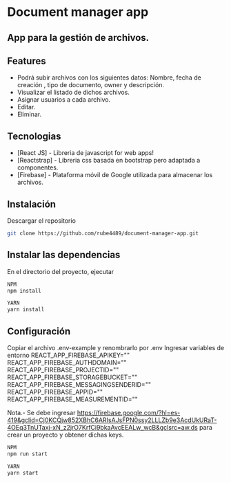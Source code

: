 # Document manager app
## App para la gestión de archivos.


## Features

- Podrá subir archivos con los siguientes datos: Nombre, fecha de creación , tipo de documento, owner y descripción.
- Visualizar el listado de dichos archivos.
- Asignar usuarios a cada archivo.
- Editar.
- Eliminar.

## Tecnologias

- [React JS] - Libreria de javascript for web apps!
- [Reactstrap] - Libreria css basada en bootstrap pero adaptada a componentes.
- [Firebase] - Plataforma móvil de Google utilizada para almacenar los archivos.


## Instalación
Descargar el repositorio
```sh
git clone https://github.com/rube4489/document-manager-app.git

```

## Instalar las dependencias
En el directorio del proyecto, ejecutar
```sh
NPM
npm install

YARN
yarn install

```
## Configuración
Copiar el archivo .env-example y renombrarlo por .env
Ingresar variables de entorno
 REACT_APP_FIREBASE_APIKEY=""
 REACT_APP_FIREBASE_AUTHDOMAIN=""
 REACT_APP_FIREBASE_PROJECTID=""
 REACT_APP_FIREBASE_STORAGEBUCKET=""
 REACT_APP_FIREBASE_MESSAGINGSENDERID=""
 REACT_APP_FIREBASE_APPID=""
 REACT_APP_FIREBASE_MEASUREMENTID=""
 
 Nota.- Se debe ingresar https://firebase.google.com/?hl=es-419&gclid=Cj0KCQjw852XBhC6ARIsAJsFPN0ssy2LLLZb9e3AcdUkURaT-4OEq3TnUTaxj-xN_z2jrO7KrfCi9bkaAvcEEALw_wcB&gclsrc=aw.ds para crear un proyecto y obtener dichas keys.
 ```sh
NPM
npm run start

YARN
yarn start

```